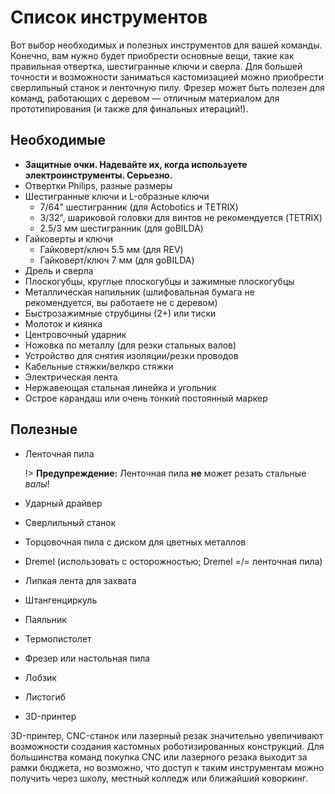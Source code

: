 # Список инструментов

Вот выбор необходимых и полезных инструментов для вашей команды. Конечно, вам нужно будет приобрести основные вещи, такие как правильная отвертка, шестигранные ключи и сверла. Для большей точности и возможности заниматься кастомизацией можно приобрести сверлильный станок и ленточную пилу. Фрезер может быть полезен для команд, работающих с деревом — отличным материалом для прототипирования (и также для финальных итераций!).

## Необходимые

- **Защитные очки. Надевайте их, когда используете электроинструменты. Серьезно.**
- Отвертки Philips, разные размеры
- Шестигранные ключи и L-образные ключи
   - 7/64" шестигранник (для Actobotics и TETRIX)
   - 3/32", шариковой головки для винтов не рекомендуется (TETRIX)
   - 2.5/3 мм шестигранник (для goBILDA)
- Гайковерты и ключи
   - Гайковерт/ключ 5.5 мм (для REV)
   - Гайковерт/ключ 7 мм (для goBILDA)
- Дрель и сверла
- Плоскогубцы, круглые плоскогубцы и зажимные плоскогубцы
- Металлическая напильник (шлифовальная бумага не рекомендуется, вы работаете не с деревом)
- Быстрозажимные струбцины (2+) или тиски
- Молоток и киянка
- Центровочный ударник
- Ножовка по металлу (для резки стальных валов)
- Устройство для снятия изоляции/резки проводов
- Кабельные стяжки/велкро стяжки
- Электрическая лента
- Нержавеющая стальная линейка и угольник
- Острое карандаш или очень тонкий постоянный маркер

## Полезные

- Ленточная пила

  !> **Предупреждение:** Ленточная пила **не** может резать стальные *валы*!
- Ударный драйвер
- Сверлильный станок
- Торцовочная пила с диском для цветных металлов
- Dremel (использовать с осторожностью; Dremel =/= ленточная пила)
- Липкая лента для захвата
- Штангенциркуль
- Паяльник
- Термопистолет
- Фрезер или настольная пила
- Лобзик
- Листогиб
- 3D-принтер

3D-принтер, CNC-станок или лазерный резак значительно увеличивают возможности создания кастомных роботизированных конструкций. Для большинства команд покупка CNC или лазерного резака выходит за рамки бюджета, но возможно, что доступ к таким инструментам можно получить через школу, местный колледж или ближайший коворкинг.